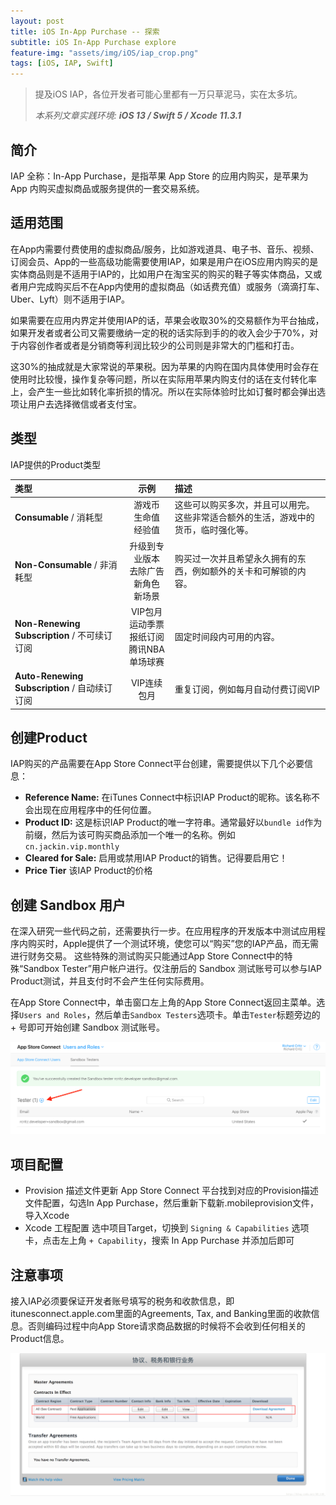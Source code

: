 ```yaml
---
layout: post
title: iOS In-App Purchase -- 探索
subtitle: iOS In-App Purchase explore
feature-img: "assets/img/iOS/iap_crop.png"
tags: [iOS, IAP, Swift]
---
```


> 提及iOS IAP，各位开发者可能心里都有一万只草泥马，实在太多坑。
>
> *本系列文章实践环境: **iOS 13 / Swift 5 / Xcode 11.3.1***

## 简介
IAP 全称：In-App Purchase，是指苹果 App Store 的应用内购买，是苹果为 App 内购买虚拟商品或服务提供的一套交易系统。


## 适用范围
在App内需要付费使用的虚拟商品/服务，比如游戏道具、电子书、音乐、视频、订阅会员、App的一些高级功能需要使用IAP，如果是用户在iOS应用内购买的是实体商品则是不适用于IAP的，比如用户在淘宝买的购买的鞋子等实体商品，又或者用户完成购买后不在App内使用的虚拟商品（如话费充值）或服务（滴滴打车、Uber、Lyft）则不适用于IAP。

如果需要在应用内界定并使用IAP的话，苹果会收取30%的交易额作为平台抽成，如果开发者或者公司又需要缴纳一定的税的话实际到手的的收入会少于70%，对于内容创作者或者是分销商等利润比较少的公司则是非常大的门槛和打击。

这30%的抽成就是大家常说的苹果税。因为苹果的内购在国内具体使用时会存在使用时比较慢，操作复杂等问题，所以在实际用苹果内购支付的话在支付转化率上，会产生一些比如转化率折损的情况。所以在实际体验时比如订餐时都会弹出选项让用户去选择微信或者支付宝。

## 类型
IAP提供的Product类型

类型 | 示例 | 描述
:-- | :--: | :--
**Consumable** / 消耗型 | 游戏币<br/>生命值<br/>经验值 | 这些可以购买多次，并且可以用完。这些非常适合额外的生活，游戏中的货币，临时强化等。
**Non-Consumable** / 非消耗型 | 升级到专业版本<br/>去除广告<br/>新角色<br/>新场景 | 购买过一次并且希望永久拥有的东西，例如额外的关卡和可解锁的内容。
**Non-Renewing Subscription** / 不可续订订阅 | VIP包月<br/>运动季票<br/>报纸订阅<br/>腾讯NBA单场球赛 | 固定时间段内可用的内容。
**Auto-Renewing Subscription** / 自动续订订阅 | VIP连续包月 | 重复订阅，例如每月自动付费订阅VIP

## 创建Product
IAP购买的产品需要在App Store Connect平台创建，需要提供以下几个必要信息：
- **Reference Name:** 在iTunes Connect中标识IAP Product的昵称。该名称不会出现在应用程序中的任何位置。
- **Product ID:** 这是标识IAP Product的唯一字符串。通常最好以`bundle id`作为前缀，然后为该可购买商品添加一个唯一的名称。例如 `cn.jackin.vip.monthly`
- **Cleared for Sale:** 启用或禁用IAP Product的销售。记得要启用它！
- **Price Tier** 该IAP Product的价格

## 创建 Sandbox 用户
在深入研究一些代码之前，还需要执行一步。在应用程序的开发版本中测试应用程序内购买时，Apple提供了一个测试环境，使您可以“购买”您的IAP产品，而无需进行财务交易。 这些特殊的测试购买只能通过App Store Connect中的特殊“Sandbox Tester”用户帐户进行。仅注册后的 Sandbox 测试账号可以参与IAP Product测试，并且支付时不会产生任何实际费用。

在App Store Connect中，单击窗口左上角的App Store Connect返回主菜单。选择`Users and Roles`，然后单击`Sandbox Testers`选项卡。单击`Tester`标题旁边的 + 号即可开始创建 Sandbox 测试账号。

![创建沙盒测试账号](/assets/img/iOS/iap_sandbox_user.png)

## 项目配置
- Provision 描述文件更新
App Store Connect 平台找到对应的Provision描述文件配置，勾选In App Purchase，然后重新下载新.mobileprovision文件，导入Xcode
- Xcode 工程配置
选中项目Target，切换到 `Signing & Capabilities` 选项卡，点击左上角 `+ Capability`，搜索 In App Purchase 并添加后即可

## 注意事项
接入IAP必须要保证开发者账号填写的税务和收款信息，即itunesconnect.apple.com里面的Agreements, Tax, and Banking里面的收款信息。否则编码过程中向App Store请求商品数据的时候将不会收到任何相关的Product信息。

![Apple账号税务信息](/assets/img/iOS/iap_tax_transfer.png)
